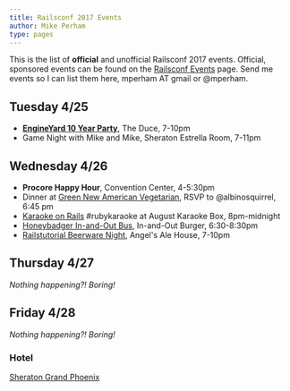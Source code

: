 ```yaml
---
title: Railsconf 2017 Events
author: Mike Perham
type: pages
---
```


This is the list of **official** and unofficial Railsconf 2017 events.  Official,
sponsored events can be found on the [Railsconf Events](http://railsconf.com/program/events) page.
Send me events so I can list them here, mperham AT gmail or @mperham.

## Tuesday 4/25

* **[EngineYard 10 Year Party](https://www.eventbrite.com/e/engine-yard-10-year-anniversary-party-tickets-33600718654)**, The Duce, 7-10pm
* Game Night with Mike and Mike, Sheraton Estrella Room, 7-11pm

## Wednesday 4/26

* **Procore Happy Hour**, Convention Center, 4-5:30pm
* Dinner at [Green New American Vegetarian](https://www.google.com/maps/place/Green+Restaurant/@33.470142,-112.0676519,17z/data=!3m1!4b1!4m5!3m4!1s0x872b126c70ca4875:0x374895659096d56a!8m2!3d33.470142!4d-112.0654579), RSVP to @albinosquirrel, 6:45 pm
* [Karaoke on Rails](https://www.eventbrite.com/e/karaoke-on-rails-rubykaraoke-tickets-33436732166?aff=eandprexshre&ref=eandprexshre) #rubykaraoke at August Karaoke Box, 8pm-midnight
* [Honeybadger In-and-Out Bus](https://www.eventbrite.com/e/the-honeybadgerio-in-n-out-bus-tickets-33838334369), In-and-Out Burger, 6:30-8:30pm
* [Railstutorial Beerware Night](https://www.eventbrite.com/e/learn-enoughrails-tutorial-beerware-night-at-railsconf-2017-tickets-32517558894), Angel's Ale House, 7-10pm

## Thursday 4/27

*Nothing happening?! Boring!*

## Friday 4/28

*Nothing happening?! Boring!*

### Hotel

[Sheraton Grand Phoenix](https://www.google.com/maps/place/sheraton+Grand+Phoenix,+North+3rd+Street,+Phoenix,+AZ/@33.4500609,-112.0727765,17z/data=!3m1!4b1!4m5!3m4!1s0x872b1218b2304b9b:0x61bebe037e093064!8m2!3d33.4500609!4d-112.0705878)
